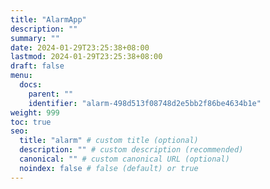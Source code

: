 ```yaml
---
title: "AlarmApp"
description: ""
summary: ""
date: 2024-01-29T23:25:38+08:00
lastmod: 2024-01-29T23:25:38+08:00
draft: false
menu:
  docs:
    parent: ""
    identifier: "alarm-498d513f08748d2e5bb2f86be4634b1e"
weight: 999
toc: true
seo:
  title: "alarm" # custom title (optional)
  description: "" # custom description (recommended)
  canonical: "" # custom canonical URL (optional)
  noindex: false # false (default) or true
---
```

